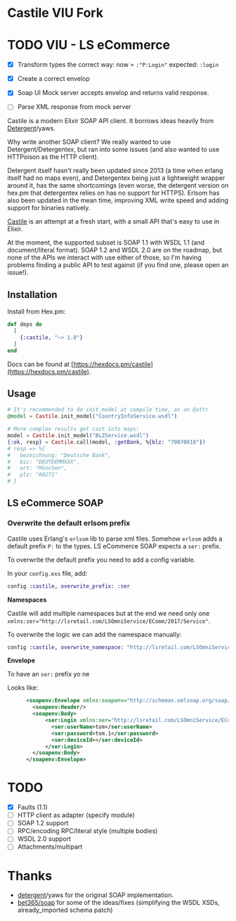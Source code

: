 # Castile VIU Fork

# TODO VIU - LS eCommerce

- [X] Transform types the correct way: now = `:"P:Login"` expected: `:login`
- [X] Create a correct envelop
- [X] Soap UI Mock server accepts envelop and returns valid response.
- [ ] Parse XML response from mock server


Castile is a modern Elixir SOAP API client.
It borrows ideas heavily from [Detergent](https://github.com/devinus/detergent)/yaws.

Why write another SOAP client? We really wanted to use Detergent/Detergentex,
but ran into some issues (and also wanted to use HTTPoison as the HTTP client).

Detergent itself hasn't really been updated since 2013 (a time when erlang
itself had no maps even), and Detergentex being just a lightweight wrapper
around it, has the same shortcomings (even worse, the detergent version on
hex.pm that detergentex relies on has no support for HTTPS). Erlsom has also
been updated in the mean time, improving XML write speed and adding support for
binaries natively.

[Castile](https://en.wikipedia.org/wiki/Castile_soap) is an attempt at a fresh
start, with a small API that's easy to use in Elixir.

At the moment, the supported subset is SOAP 1.1 with WSDL 1.1 (and
document/literal format). SOAP 1.2 and WSDL 2.0 are on the roadmap, but none of
the APIs we interact with use either of those, so I'm having problems finding
a public API to test against (if you find one, please open an issue!).

## Installation

Install from Hex.pm:

```elixir
def deps do
  [
    {:castile, "~> 1.0"}
  ]
end
```

Docs can be found at [https://hexdocs.pm/castile](https://hexdocs.pm/castile).

## Usage

```elixir
# It's recommended to do init_model at compile time, as an @attr
@model = Castile.init_model("CountryInfoService.wsdl")

# More complex results get cast into maps:
model = Castile.init_model("BLZService.wsdl")
{:ok, resp} = Castile.call(model, :getBank, %{blz: "70070010"})
# resp => %{
#   bezeichnung: "Deutsche Bank",
#   bic: "DEUTDEMMXXX",
#   ort: "München",
#   plz: "80271"
# }
```

## LS eCommerce SOAP

### Overwrite the default erlsom prefix
Castile uses Erlang's `erlsom` lib to parse xml files. Somehow `erlosm` adds a default prefix `P:` to the types. LS eCommerce SOAP expects a `ser:` prefix.

To overwrite the default prefix you need to add a config variable.

In your `config.exs` file, add:
```Elixir
config :castile, overwrite_prefix: :ser
```

**Namespaces**

Castile will add multiple namespaces but at the end we need only one `xmlns:ser="http://lsretail.com/LSOmniService/EComm/2017/Service"`.

To overwrite the logic we can add the namespace manually:
```Elixir
config :castile, overwrite_namespace: "http://lsretail.com/LSOmniService/EComm/2017/Service"
```


**Envelope**

To have an `ser:` prefix yo ne

Looks like:
```xml
      <soapenv:Envelope xmlns:soapenv="http://schemas.xmlsoap.org/soap/envelope/">
        <soapenv:Header/>
        <soapenv:Body>
            <ser:Login xmlns:ser="http://lsretail.com/LSOmniService/EComm/2017/Service">
              <ser:userName>tom</ser:userName>
              <ser:password>tom.1</ser:password>
              <ser:deviceId></ser:deviceId>
            </ser:Login>
        </soapenv:Body>
      </soapenv:Envelope>
```

# TODO

- [X] Faults (1.1)
- [ ] HTTP client as adapter (specify module)
- [ ] SOAP 1.2 support
- [ ] RPC/encoding RPC/literal style (multiple bodies)
- [ ] WSDL 2.0 support
- [ ] Attachments/multipart

# Thanks

- [detergent](https://github.com/devinus/detergent)/yaws for the original SOAP
    implementation.
- [bet365/soap](https://github.com/bet365/soap) for some of the ideas/fixes
    (simplifying the WSDL XSDs, already_imported schema patch)

